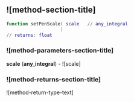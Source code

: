 ## ![method-section-title]


```lua
function setPenScale( scale   // any_integral
                    )
// returns: float
```


### ![method-parameters-section-title]

**scale** (**any_integral**) - ![scale]

### ![method-returns-section-title]

![method-return-type-text]

